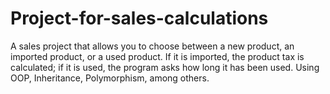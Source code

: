# Project-for-sales-calculations
A sales project that allows you to choose between a new product, an imported product, or a used product. If it is imported, the product tax is calculated; if it is used, the program asks how long it has been used. Using OOP, Inheritance, Polymorphism, among others.
